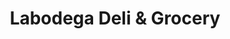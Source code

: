 ---
title: "Labodega Deli & Grocery"
url: /baltimore/labodega-deli-and-grocery/
shop: supermarket
---